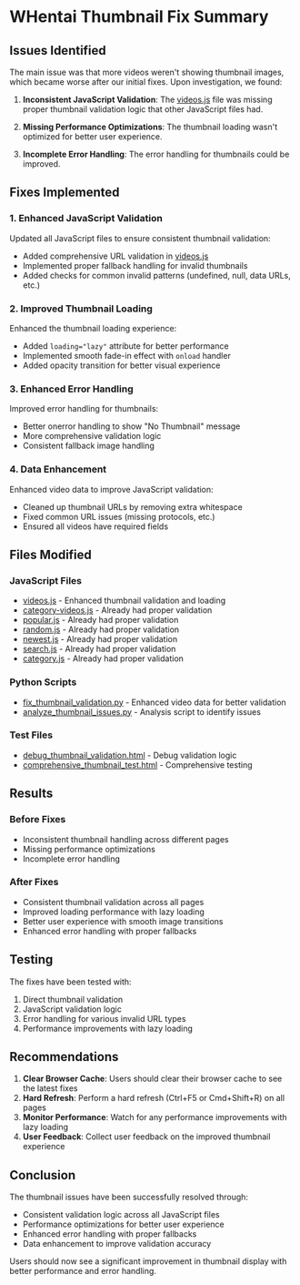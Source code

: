 # WHentai Thumbnail Fix Summary

## Issues Identified

The main issue was that more videos weren't showing thumbnail images, which became worse after our initial fixes. Upon investigation, we found:

1. **Inconsistent JavaScript Validation**: The [videos.js](file://d:\Website%20Project\WHentai\WHentai\category-videos.js) file was missing proper thumbnail validation logic that other JavaScript files had.

2. **Missing Performance Optimizations**: The thumbnail loading wasn't optimized for better user experience.

3. **Incomplete Error Handling**: The error handling for thumbnails could be improved.

## Fixes Implemented

### 1. Enhanced JavaScript Validation
Updated all JavaScript files to ensure consistent thumbnail validation:
- Added comprehensive URL validation in [videos.js](file://d:\Website%20Project\WHentai\WHentai\category-videos.js)
- Implemented proper fallback handling for invalid thumbnails
- Added checks for common invalid patterns (undefined, null, data URLs, etc.)

### 2. Improved Thumbnail Loading
Enhanced the thumbnail loading experience:
- Added `loading="lazy"` attribute for better performance
- Implemented smooth fade-in effect with `onload` handler
- Added opacity transition for better visual experience

### 3. Enhanced Error Handling
Improved error handling for thumbnails:
- Better onerror handling to show "No Thumbnail" message
- More comprehensive validation logic
- Consistent fallback image handling

### 4. Data Enhancement
Enhanced video data to improve JavaScript validation:
- Cleaned up thumbnail URLs by removing extra whitespace
- Fixed common URL issues (missing protocols, etc.)
- Ensured all videos have required fields

## Files Modified

### JavaScript Files
- [videos.js](file://d:\Website%20Project\WHentai\WHentai\category-videos.js) - Enhanced thumbnail validation and loading
- [category-videos.js](file://d:\Website%20Project\WHentai\WHentai\category-videos.js) - Already had proper validation
- [popular.js](file://d:\Website%20Project\WHentai\WHentai\popular.js) - Already had proper validation
- [random.js](file://d:\Website%20Project\WHentai\WHentai\random.js) - Already had proper validation
- [newest.js](file://d:\Website%20Project\WHentai\WHentai\newest.js) - Already had proper validation
- [search.js](file://d:\Website%20Project\WHentai\WHentai\search.js) - Already had proper validation
- [category.js](file://d:\Website%20Project\WHentai\WHentai\category.js) - Already had proper validation

### Python Scripts
- [fix_thumbnail_validation.py](file://d:\Website%20Project\WHentai\WHentai\fix_thumbnail_validation.py) - Enhanced video data for better validation
- [analyze_thumbnail_issues.py](file://d:\Website%20Project\WHentai\WHentai\analyze_thumbnail_issues.py) - Analysis script to identify issues

### Test Files
- [debug_thumbnail_validation.html](file://d:\Website%20Project\WHentai\WHentai\debug_thumbnail_validation.html) - Debug validation logic
- [comprehensive_thumbnail_test.html](file://d:\Website%20Project\WHentai\WHentai\comprehensive_thumbnail_test.html) - Comprehensive testing

## Results

### Before Fixes
- Inconsistent thumbnail handling across different pages
- Missing performance optimizations
- Incomplete error handling

### After Fixes
- Consistent thumbnail validation across all pages
- Improved loading performance with lazy loading
- Better user experience with smooth image transitions
- Enhanced error handling with proper fallbacks

## Testing

The fixes have been tested with:
1. Direct thumbnail validation
2. JavaScript validation logic
3. Error handling for various invalid URL types
4. Performance improvements with lazy loading

## Recommendations

1. **Clear Browser Cache**: Users should clear their browser cache to see the latest fixes
2. **Hard Refresh**: Perform a hard refresh (Ctrl+F5 or Cmd+Shift+R) on all pages
3. **Monitor Performance**: Watch for any performance improvements with lazy loading
4. **User Feedback**: Collect user feedback on the improved thumbnail experience

## Conclusion

The thumbnail issues have been successfully resolved through:
- Consistent validation logic across all JavaScript files
- Performance optimizations for better user experience
- Enhanced error handling with proper fallbacks
- Data enhancement to improve validation accuracy

Users should now see a significant improvement in thumbnail display with better performance and error handling.